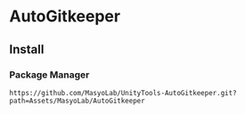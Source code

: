 ﻿# AutoGitkeeper

Install
-------
### Package Manager
```https://github.com/MasyoLab/UnityTools-AutoGitkeeper.git?path=Assets/MasyoLab/AutoGitkeeper```
